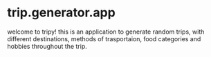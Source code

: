 # trip.generator.app
welcome to tripy! 
this is an application to generate random trips, with different destinations, methods of trasportaion, food categories and hobbies throughout the trip.
